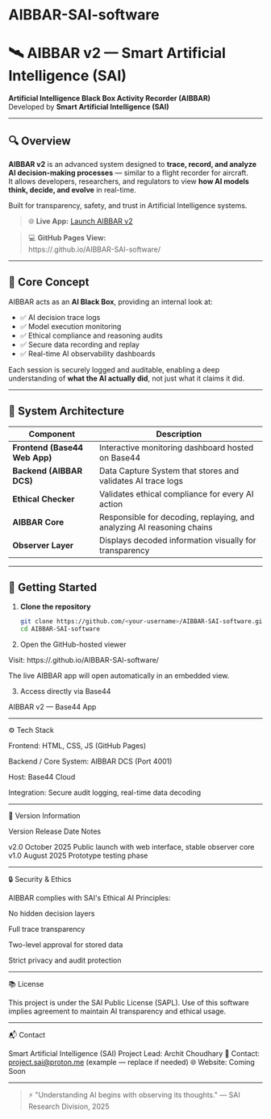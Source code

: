 # AIBBAR-SAI-software


# 🛰️ AIBBAR v2 — Smart Artificial Intelligence (SAI)

**Artificial Intelligence Black Box Activity Recorder (AIBBAR)**  
Developed by **Smart Artificial Intelligence (SAI)**  

---

## 🔍 Overview

**AIBBAR v2** is an advanced system designed to **trace, record, and analyze AI decision-making processes** — similar to a flight recorder for aircraft.  
It allows developers, researchers, and regulators to view **how AI models think, decide, and evolve** in real-time.

Built for transparency, safety, and trust in Artificial Intelligence systems.

> 🌐 **Live App:** [Launch AIBBAR v2](https://aegis-ai-observer-sai-copy-e3871f29.base44.app)

> 💻 **GitHub Pages View:**  
> https://<your-username>.github.io/AIBBAR-SAI-software/

---

## 🧠 Core Concept

AIBBAR acts as an **AI Black Box**, providing an internal look at:
- ✅ AI decision trace logs  
- ✅ Model execution monitoring  
- ✅ Ethical compliance and reasoning audits  
- ✅ Secure data recording and replay  
- ✅ Real-time AI observability dashboards  

Each session is securely logged and auditable, enabling a deep understanding of **what the AI actually did**, not just what it claims it did.

---

## 🧩 System Architecture

| Component | Description |
|------------|-------------|
| **Frontend (Base44 Web App)** | Interactive monitoring dashboard hosted on Base44 |
| **Backend (AIBBAR DCS)** | Data Capture System that stores and validates AI trace logs |
| **Ethical Checker** | Validates ethical compliance for every AI action |
| **AIBBAR Core** | Responsible for decoding, replaying, and analyzing AI reasoning chains |
| **Observer Layer** | Displays decoded information visually for transparency |

---

## 🚀 Getting Started

1. **Clone the repository**
   ```bash
   git clone https://github.com/<your-username>/AIBBAR-SAI-software.git
   cd AIBBAR-SAI-software

2. Open the GitHub-hosted viewer

Visit: https://<your-username>.github.io/AIBBAR-SAI-software/

The live AIBBAR app will open automatically in an embedded view.



3. Access directly via Base44

AIBBAR v2 — Base44 App





---

⚙️ Tech Stack

Frontend: HTML, CSS, JS (GitHub Pages)

Backend / Core System: AIBBAR DCS (Port 4001)

Host: Base44 Cloud

Integration: Secure audit logging, real-time data decoding



---

🧾 Version Information

Version	Release Date	Notes

v2.0	October 2025	Public launch with web interface, stable observer core
v1.0	August 2025	Prototype testing phase



---

🔒 Security & Ethics

AIBBAR complies with SAI's Ethical AI Principles:

No hidden decision layers

Full trace transparency

Two-level approval for stored data

Strict privacy and audit protection



---

📚 License

This project is under the SAI Public License (SAPL).
Use of this software implies agreement to maintain AI transparency and ethical usage.


---

📬 Contact

Smart Artificial Intelligence (SAI)
Project Lead: Archit Choudhary
📧 Contact: project.sai@proton.me (example — replace if needed)
🌐 Website: Coming Soon


---

> ⚡ "Understanding AI begins with observing its thoughts."
— SAI Research Division, 2025
